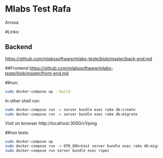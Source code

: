 # Mlabs Test Rafa

Arroxa

#Links:
## Backend
https://github.com/mlabssoftware/mlabs-teste/blob/master/back-end.md

##Frontend
https://github.com/mlabssoftware/mlabs-teste/blob/master/front-end.md

##run:

```sh
sudo docker-compose up --build
```

In other shell run:

```sh
sudo docker-compose run -e server bundle exec rake db:create
sudo docker-compose run -e server bundle exec rake db:migrate
```

Visit on browser http://localhost:3000/v1/ping

##run tests:

```sh
sudo docker-compose up
sudo docker-compose run -e OTR_ENV=test server bundle exec rake db:migrate
sudo docker-compose run server bundle exec rspec
```